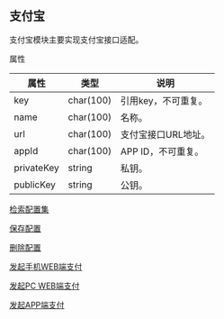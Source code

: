 ## 支付宝

支付宝模块主要实现支付宝接口适配。

属性

|属性|类型|说明|
|---|---|---|
|key|char(100)|引用key，不可重复。|
|name|char(100)|名称。|
|url|char(100)|支付宝接口URL地址。|
|appId|char(100)|APP ID，不可重复。|
|privateKey|string|私钥。|
|publicKey|string|公钥。|

[检索配置集](doc/query.md)

[保存配置](doc/save.md)

[删除配置](doc/delete.md)

[发起手机WEB端支付](doc/quick-wap-pay.md)

[发起PC WEB端支付](doc/fast-instant-trade-pay.md)

[发起APP端支付](doc/quick-msecurity-pay.md)
